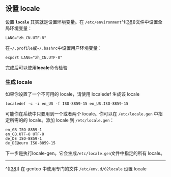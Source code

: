 ## 设置 locale

设置 **`locale`** 其实就是设置环境变量。在
`/etc/environment`^(\[[38](#ftn.id3091511)\])文件中设置全局环境变量：

```shell
LANG="zh_CN.UTF-8"  
```

在`~/.profile`或`~/.bashrc`中设置用户环境变量：

```shell
export LANG="zh_CN.UTF-8"  
```

完成后可以使用**locale**命令检验

### 生成 locale

如果你设置了一个不可用的 locale，请使用 localedef 生成该 locale

```shell
localedef -c -i en_US -f ISO-8859-15 en_US.ISO-8859-15  
```

可能你在系统中只要用到一个或者两个 locale。你可以在 `/etc/locale.gen`
中指定所需的的 locale。添加 locale 到 `/etc/locale.gen`：

```shell
en_GB ISO-8859-1
en_GB.UTF-8 UTF-8
de_DE ISO-8859-1
de_DE@euro ISO-8859-15  
```

下一步是执行locale-gen。它会生成`/etc/locale.gen`文件中指定的所有
locale。

---

^(\[[38](#id3091511)\]) 在 gentoo 中使用专门的文件 `/etc/env.d/02locale`
设置 locale
